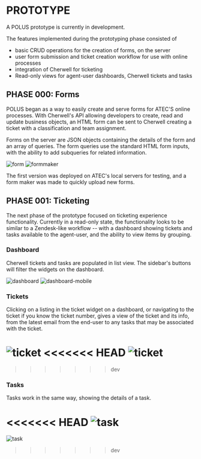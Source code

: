 # PROTOTYPE <!-- {docsify-ignore} -->

A POLUS prototype is currently in development.

The features implemented during the prototyping phase consisted of
- basic CRUD operations for the creation of forms, on the server
- user form submission and ticket creation workflow for use with online processes
- integration of Cherwell for ticketing
- Read-only views for agent-user dashboards, Cherwell tickets and tasks

## PHASE 000: Forms

POLUS began as a way to easily create and serve forms for ATEC'S online processes. With Cherwell's API allowing developers to create, read and update business objects, an HTML form can be sent to Cherwell creating a ticket with a classification and team assignment. 

Forms on the server are JSON objects containing the details of the form and an array of queries. The form queries use the standard HTML form inputs, with the ability to add subqueries for related information.

![form](images/prototype/form.png)
![formmaker](images/prototype/formmaker.png)

The first version was deployed on ATEC's local servers for testing, and a form maker was made to quickly upload new forms.

## PHASE 001: Ticketing 

The next phase of the prototype focused on ticketing experience functionality. Currently in a read-only state, the functionality looks to be similar to a Zendesk-like workflow -- with a dashboard showing tickets and tasks available to the agent-user, and the ability to view items by grouping. 

### Dashboard

Cherwell tickets and tasks are populated in list view. The sidebar's buttons will filter the widgets on the dashboard.

![dashboard](images/prototype/dashboard-new.png)
![dashboard-mobile](images/prototype/dashboard-mobile.png)

### Tickets

Clicking on a listing in the ticket widget on a dashboard, or navigating to the ticket if you know the ticket number, gives a view of the ticket and its info, from the latest email from the end-user to any tasks that may be associated with the ticket.

![ticket](images/prototype/ticket.png)
<<<<<<< HEAD
![ticket](images/prototype/ticket-mobile.png)
=======
>>>>>>> dev

### Tasks

Tasks work in the same way, showing the details of a task.

<<<<<<< HEAD
![task](images/prototype/tasks.png)
=======
![task](images/prototype/task.png)
>>>>>>> dev

